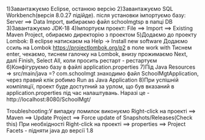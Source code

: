 1)Завантажуємо Eclipse, останюю версію
2)Завантажуємо SQL Workbench(версія 8.0.27 підійде). після установки імпортуємо базу: Server ==> Data Import, вибираємо файл schoolmgtsp в папці DB
3)Завантажуємо JDK-18
4)Імпортуєм проект: File ==> Import ==> Existing Maven Project, обираємо директорію з проектом
5)Додаємо до проекту Lombok:
		В eclipse натискаєм на Help -> Install new software
		Додаємо ссиль на Lombok  https://projectlombok.org/p2 в поле work with
		Тиснем enter, чекаємо, тиснем галочку на Lombok, внизу прожимаємо Next, далі Finish, Select All, коли просить рестарт - рестартуєм
6)Конфігуруємо базу в файлі application.properties
7)Під Java Resources => src/main/java =? com.schoolmgt знаходимо файл SchoolMgtApplication, через правий клік робимо Run as Java Application
8)При успішній компіляції, проект буде доступний за урлом, що був вказаний в application.properties під час налаштувань. Наразі це - http://localhost:8080/SchoolMgt/

Troubleshooting:У випадку помилок виконуємо Right-click на проекті ==> Maven ==> Update Project ==> Force update of Snapshots/Releases(Check this) 
При необхідності  Right-click на проекті ==> properties ==> Project Facets - підняти java до версії 1.8
